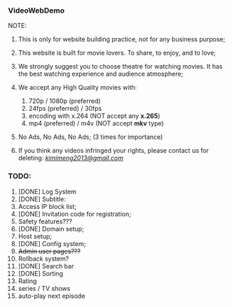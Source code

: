 ### VideoWebDemo
NOTE: 
1. This is only for website building practice, not for any business purpose;

2. This website is built for movie lovers. To share, to enjoy, and to love;

3. We strongly suggest you to choose theatre for watching movies. It has the best watching experience and audience atmosphere;

4. We accept any High Quality movies with:
   1. 720p / 1080p (preferred)
   2. 24fps (preferred) / 30fps
   3. encoding with x.264 (NOT accept any **x.265**)
   4. mp4 (preferred) / m4v (NOT accept **mkv** type)

5. No Ads, No Ads, No Ads; (3 times for importance)

6. If you think any videos infringed your rights, please contact us for deleting: *kimimeng2013@gmail.com*

### TODO:
1. [DONE] Log System
2. [DONE] Subtitle:
3. Access IP block list;
4. [DONE] Invitation code for registration;
5. Safety features??? 
6. [DONE] Domain setup;
7. Host setup;
8. [DONE] Config system;
9. ~~Admin user pages???~~
10. Rollback system?
11. [DONE] Search bar
12. [DONE] Sorting
13. Rating
14. series / TV shows
15. auto-play next episode